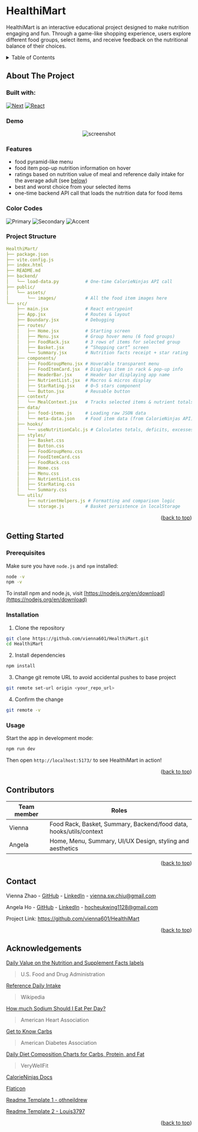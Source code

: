 # HealthiMart

HealthiMart is an interactive educational project designed to make nutrition engaging and fun. Through a game-like shopping experience, users explore different food groups, select items, and receive feedback on the nutritional balance of their choices.

<details>
  <summary>Table of Contents</summary>
  <ol>
    <li>
      <a href="#about-the-project">About The Project</a>
    </li>
    <li>
      <a href="#getting-started">Getting Started</a>
      <ul>
        <li><a href="#prerequisites">Prerequisites</a></li>
        <li><a href="#installation">Installation</a></li>
      </ul>
    </li>
    <li><a href="#usage">Usage</a></li>
    <li><a href="#roadmap">Roadmap</a></li>
    <li><a href="#contributing">Contributing</a></li>
    <li><a href="#license">License</a></li>
    <li><a href="#contact">Contact</a></li>
    <li><a href="#acknowledgments">Acknowledgments</a></li>
  </ol>
</details>

## About The Project

### Built with:
[![Next][Next.js]][Next-url] [![React][React.js]][React-url]

### Demo

<div align="center"> 
  <img src="./healthimart-demo.gif" alt="screenshot" />
</div>

### Features

- food pyramid-like menu
- food item pop-up nutrition information on hover
- ratings based on nutrition value of meal and reference daily intake for the average adult (see [below](#acknowledgements))
- best and worst choice from your selected items
- one-time backend API call that loads the nutrition data for food items

### Color Codes
![Primary](https://img.shields.io/badge/Primary%20Color-7A824F?style=for-the-badge)
![Secondary](https://img.shields.io/badge/Secondary%20Color-48502F?style=for-the-badge)
![Accent](https://img.shields.io/badge/Accent-F7EFDA?style=for-the-badge)

### Project Structure

```yaml
HealthiMart/
├── package.json
├── vite.config.js
├── index.html
├── README.md
├── backend/
│   └── load-data.py          # One-time CalorieNinjas API call
├── public/
│   └── assets/
│       └── images/           # All the food item images here
└── src/
    ├── main.jsx              # React entrypoint
    ├── App.jsx               # Routes & layout
    ├── Boundary.jsx          # Debugging
    ├── routes/
    │   ├── Home.jsx          # Starting screen
    │   ├── Menu.jsx          # Group hover menu (6 food groups)
    │   ├── FoodRack.jsx      # 3 rows of items for selected group
    │   ├── Basket.jsx        # “Shopping cart” screen
    │   └── Summary.jsx       # Nutrition facts receipt + star rating
    ├── components/
    │   ├── FoodGroupMenu.jsx # Hoverable transparent menu
    │   ├── FoodItemCard.jsx  # Displays item in rack & pop-up info
    │   ├── HeaderBar.jsx     # Header bar displaying app name
    │   ├── NutrientList.jsx  # Macros & micros display
    │   ├── StarRating.jsx    # 0–5 stars component
    │   └── Button.jsx        # Reusable button
    ├── context/
    │   └── MealContext.jsx   # Tracks selected items & nutrient totals
    ├── data/
    │   ├── food-items.js     # Loading raw JSON data
    │   └── meta-data.json    # Food item data (from CalorieNinjas API)
    ├── hooks/
    │   └── useNutritionCalc.js # Calculates totals, deficits, excesses, ratios
    ├── styles/
    │   ├── Basket.css
    │   ├── Button.css
    │   ├── FoodGroupMenu.css
    │   ├── FoodItemCard.css
    │   ├── FoodRack.css
    │   ├── Home.css
    │   ├── Menu.css
    │   ├── NutrientList.css
    │   ├── StarRating.css
    │   └── Summary.css
    └── utils/
        ├── nutrientHelpers.js # Formatting and comparison logic
        └── storage.js        # Basket persistence in localStorage
```

<p align="right">(<a href="#HealthiMart">back to top</a>)</p>

## Getting Started

### Prerequisites

Make sure you have `node.js` and `npm` installed:

```bash
node -v
npm -v
```

To install npm and node.js, visit [https://nodejs.org/en/download](https://nodejs.org/en/download)

### Installation

1. Clone the repository

```bash
git clone https://github.com/vienna601/HealthiMart.git
cd HealthiMart
```

2. Install dependencies

```bash
npm install
```

3. Change git remote URL to avoid accidental pushes to base project

```bash
git remote set-url origin <your_repo_url>
```

4. Confirm the change

```bash
git remote -v
```

### Usage

Start the app in development mode:

```bash
npm run dev
```

Then open `http://localhost:5173/` to see HealthiMart in action!

<p align="right">(<a href="#HealthiMart">back to top</a>)</p>

## Contributors

| Team member | Roles |
|------------|----------|
| Vienna | Food Rack, Basket, Summary, Backend/food data, hooks/utils/context|
| Angela  | Home, Menu, Summary, UI/UX Design, styling and aesthetics |

<p align="right">(<a href="#HealthiMart">back to top</a>)</p>

## Contact

Vienna Zhao - [GitHub](https://github.com/vienna601) - [LinkedIn](https://www.linkedin.com/in/vienna-zhao-207b402b5/) - [vienna.sw.chiu@gmail.com](vienna.sw.chiu@gmail.com)

Angela Ho - [GitHub](https://github.com/Angelaho1128) - [LinkedIn](https://www.linkedin.com/in/angela-ho-a08a10304/) - [hocheukwing1128@gmail.com](hocheukwing1128@gmail.com)

Project Link: https://github.com/vienna601/HealthiMart

<p align="right">(<a href="#HealthiMart">back to top</a>)</p>

## Acknowledgements

[Daily Value on the Nutrition and Supplement Facts labels](https://www.fda.gov/food/nutrition-facts-label/daily-value-nutrition-and-supplement-facts-labels)

> U.S. Food and Drug Administration

[Reference Daily Intake](https://en.wikipedia.org/wiki/Reference_Daily_Intake)

> Wikipedia

[How much Sodium Should I Eat Per Day?](https://www.heart.org/en/healthy-living/healthy-eating/eat-smart/sodium/how-much-sodium-should-i-eat-per-day)

> American Heart Association

[Get to Know Carbs](https://diabetes.org/food-nutrition/understanding-carbs/get-to-know-carbs)

> American Diabetes Association

[Daily Diet Composition Charts for Carbs, Protein, and Fat](https://www.verywellfit.com/daily-diet-composition-calculator-charts-carbs-protein-fat-3861072)

> VeryWellFit

[CalorieNinjas Docs](https://calorieninjas.com/api)

[Flaticon](https://www.flaticon.com/)

[Readme Template 1 - othneildrew](https://github.com/othneildrew/Best-README-Template)

[Readme Template 2 - Louis3797](https://github.com/Louis3797/awesome-readme-template?tab=readme-ov-file)

<p align="right">(<a href="#readme-top">back to top</a>)</p>

[Next.js]: https://img.shields.io/badge/next.js-000000?style=for-the-badge&logo=nextdotjs&logoColor=white
[Next-url]: https://nextjs.org/
[React.js]: https://img.shields.io/badge/React-20232A?style=for-the-badge&logo=react&logoColor=61DAFB
[React-url]: https://reactjs.org/
